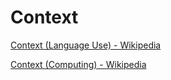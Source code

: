 # Context

[Context (Language Use) - Wikipedia](https://en.wikipedia.org/wiki/Context_(language_use))

[Context (Computing) - Wikipedia](https://en.wikipedia.org/wiki/Context_(computing))
